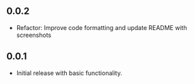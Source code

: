 ## 0.0.2

* Refactor: Improve code formatting and update README with screenshots

## 0.0.1

* Initial release with basic functionality.
